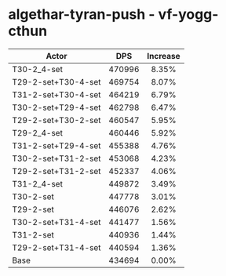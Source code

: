 # algethar-tyran-push - vf-yogg-cthun
| Actor | DPS | Increase |
|---|:---:|:---:|
|T30-2_4-set|470996|8.35%|
|T29-2-set+T30-4-set|469754|8.07%|
|T31-2-set+T30-4-set|464219|6.79%|
|T30-2-set+T29-4-set|462798|6.47%|
|T29-2-set+T30-2-set|460547|5.95%|
|T29-2_4-set|460446|5.92%|
|T31-2-set+T29-4-set|455388|4.76%|
|T30-2-set+T31-2-set|453068|4.23%|
|T29-2-set+T31-2-set|452337|4.06%|
|T31-2_4-set|449872|3.49%|
|T30-2-set|447778|3.01%|
|T29-2-set|446076|2.62%|
|T30-2-set+T31-4-set|441477|1.56%|
|T31-2-set|440936|1.44%|
|T29-2-set+T31-4-set|440594|1.36%|
|Base|434694|0.00%|
